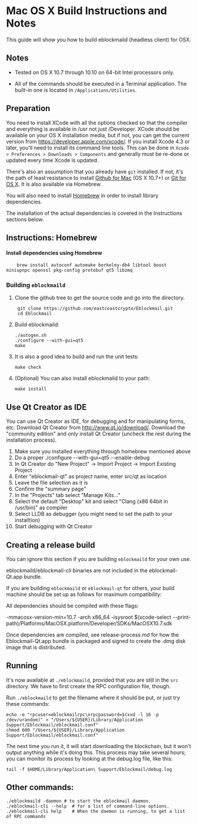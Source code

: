 Mac OS X Build Instructions and Notes
====================================
This guide will show you how to build eblockmaild (headless client) for OSX.

Notes
-----

* Tested on OS X 10.7 through 10.10 on 64-bit Intel processors only.

* All of the commands should be executed in a Terminal application. The
built-in one is located in `/Applications/Utilities`.

Preparation
-----------

You need to install XCode with all the options checked so that the compiler
and everything is available in /usr not just /Developer. XCode should be
available on your OS X installation media, but if not, you can get the
current version from https://developer.apple.com/xcode/. If you install
Xcode 4.3 or later, you'll need to install its command line tools. This can
be done in `Xcode > Preferences > Downloads > Components` and generally must
be re-done or updated every time Xcode is updated.

There's also an assumption that you already have `git` installed. If
not, it's the path of least resistance to install [Github for Mac](https://mac.github.com/)
(OS X 10.7+) or
[Git for OS X](https://code.google.com/p/git-osx-installer/). It is also
available via Homebrew.

You will also need to install [Homebrew](http://brew.sh) in order to install library
dependencies.

The installation of the actual dependencies is covered in the Instructions
sections below.

Instructions: Homebrew
----------------------

#### Install dependencies using Homebrew

        brew install autoconf automake berkeley-db4 libtool boost miniupnpc openssl pkg-config protobuf qt5 libzmq

### Building `eblockmaild`

1. Clone the github tree to get the source code and go into the directory.

        git clone https://github.com/eastcoastcrypto/Eblockmail.git
        cd Eblockmail

2.  Build eblockmaild:

        ./autogen.sh
        ./configure --with-gui=qt5
        make

3.  It is also a good idea to build and run the unit tests:

        make check

4.  (Optional) You can also install eblockmaild to your path:

        make install

Use Qt Creator as IDE
------------------------
You can use Qt Creator as IDE, for debugging and for manipulating forms, etc.
Download Qt Creator from http://www.qt.io/download/. Download the "community edition" and only install Qt Creator (uncheck the rest during the installation process).

1. Make sure you installed everything through homebrew mentioned above
2. Do a proper ./configure --with-gui=qt5 --enable-debug
3. In Qt Creator do "New Project" -> Import Project -> Import Existing Project
4. Enter "eblockmail-qt" as project name, enter src/qt as location
5. Leave the file selection as it is
6. Confirm the "summary page"
7. In the "Projects" tab select "Manage Kits..."
8. Select the default "Desktop" kit and select "Clang (x86 64bit in /usr/bin)" as compiler
9. Select LLDB as debugger (you might need to set the path to your installtion)
10. Start debugging with Qt Creator

Creating a release build
------------------------
You can ignore this section if you are building `eblockmaild` for your own use.

eblockmaild/eblockmail-cli binaries are not included in the eblockmail-Qt.app bundle.

If you are building `eblockmaild` or `eblockmail-qt` for others, your build machine should be set up
as follows for maximum compatibility:

All dependencies should be compiled with these flags:

 -mmacosx-version-min=10.7
 -arch x86_64
 -isysroot $(xcode-select --print-path)/Platforms/MacOSX.platform/Developer/SDKs/MacOSX10.7.sdk

Once dependencies are compiled, see release-process.md for how the Eblockmail-Qt.app
bundle is packaged and signed to create the .dmg disk image that is distributed.

Running
-------

It's now available at `./eblockmaild`, provided that you are still in the `src`
directory. We have to first create the RPC configuration file, though.

Run `./eblockmaild` to get the filename where it should be put, or just try these
commands:

    echo -e "rpcuser=eblockmailrpc\nrpcpassword=$(xxd -l 16 -p /dev/urandom)" > "/Users/${USER}/Library/Application Support/Eblockmail/eblockmail.conf"
    chmod 600 "/Users/${USER}/Library/Application Support/Eblockmail/eblockmail.conf"

The next time you run it, it will start downloading the blockchain, but it won't
output anything while it's doing this. This process may take several hours;
you can monitor its process by looking at the debug.log file, like this:

    tail -f $HOME/Library/Application\ Support/Eblockmail/debug.log

Other commands:
-------

    ./eblockmaild -daemon # to start the eblockmail daemon.
    ./eblockmail-cli --help  # for a list of command-line options.
    ./eblockmail-cli help    # When the daemon is running, to get a list of RPC commands
